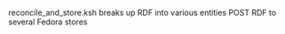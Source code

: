 



reconcile_and_store.ksh
  breaks up RDF into various entities
  POST RDF to several Fedora stores
